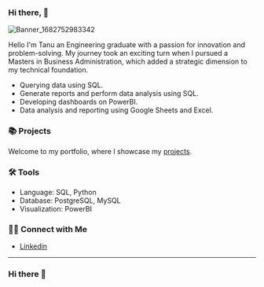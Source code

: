 
### Hi there, 👋

![Banner_1682752983342](https://github.com/TanuYadu/TanuYadu/assets/66067511/f07a513d-0bed-4316-a5b0-92302ff2eae0)

Hello I'm  Tanu an Engineering graduate with a passion for innovation and problem-solving. My journey took an exciting turn when I pursued a Masters in Business Administration, which added a strategic dimension to my technical foundation.

- Querying data using SQL.
- Generate reports and perform data analysis using SQL.
- Developing dashboards on PowerBI.
- Data analysis and reporting using Google Sheets and Excel.

### 📚 Projects

Welcome to my portfolio, where I showcase my [projects](https://github.com/TanuYadu/Portfolio).
### 🛠️ Tools
- Language: SQL, Python
- Database: PostgreSQL, MySQL
- Visualization: PowerBI
### 👋🏻 Connect with Me
- [Linkedin](https://www.linkedin.com/in/tanu-yadu/)


---
<!--[![](https://visitcount.itsvg.in/api?id=TanuYadu&icon=0&color=0)](https://visitcount.itsvg.in) -->

<!-- Proudly created with GPRM ( https://gprm.itsvg.in ) -->

<!--
<!-- **TanuYadu/TanuYadu** is a ✨ _special_ ✨ repository because its `README.md` (this file) appears on your GitHub profile. --->

<!--- Here are some ideas to get you started: ---->

<!--   - 🔭 I’m currently working on ...  -->
<!--  - 🌱 I’m currently learning ...  -->
<!-- - 👯 I’m looking to collaborate on ... -->
<!-- - 🤔 I’m looking for help with ...
- 💬 Ask me about ... -->
<!-- - 📫 How to reach me: ...
- 😄 Pronouns: ... --> 






















### Hi there 👋

<!--
**TQ05X78/TQ05X78** is a ✨ _special_ ✨ repository because its `README.md` (this file) appears on your GitHub profile.

Here are some ideas to get you started:

- 🔭 I’m currently working on ...
- 🌱 I’m currently learning ...
- 👯 I’m looking to collaborate on ...
- 🤔 I’m looking for help with ...
- 💬 Ask me about ...
- 📫 How to reach me: ...
- 😄 Pronouns: ...
- ⚡ Fun fact: ...
-->
